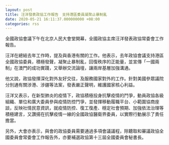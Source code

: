 ```yaml
---
layout: post
title: 汪洋發表政協工作報告　支持港區委員凝聚止暴制亂
date: 2020-05-21 16:11:37.000000000 +08:00
categories: rss
---
```


全國政協會議下午在北京人民大會堂開幕，全國政協主席汪洋發表政協常委會工作報告。

汪洋在總結去年工作時，提及與香港有關的工作。他表示，去年政協會議支持港區全國政協委員，積極發聲，凝聚止暴制亂，回復秩序的正能量，並宣傳「一國兩制」在澳門的成功實踐，又舉辦交流論壇，讓兩岸基層加強溝通。

他又說，政協發揮深化對外友好交往，及服務國家對外的工作。針對美國參眾議院分別通有關涉港、涉疆等法案，發表嚴正聲明，維護國家核心利益。

汪洋又表示，在新型肺炎的疫情下，政協積極投身抗擊疫情的鬥爭，動員政協各級組織、單位和廣大委員參與疫情防控鬥爭，並發揮移動履職平台、小範圍協商座談，反映社情民意資訊，就疫情防控、復工復產、穩定社會預期、加強依法治理等積極建言，又讚揚在抗擊疫情一線的全國政協醫衛界委員，以實際行動展示了責任擔當。

另外，大會亦表示，與會的政協委員需要通過多項會議議程，除聽取和審議政協全國委員會常委會工作報告外，亦要補選政協第十三屆全國委員會秘書長。
